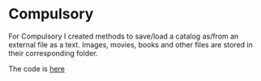 # Compulsory  
  
For Compulsory I created methods to save/load a catalog as/from an external file as a text.
Images, movies, books and other files are stored in their corresponding folder.
  
The code is [here](https://github.com/Andreizabo/LaboratorPA/tree/main/Laborator5PA/Compulsory/src/main/java)